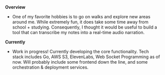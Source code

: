 **Overview**
- One of my favorite hobbies is to go on walks and explore new areas around me. While extremely fun, it does take some time away from school + studying. Consequently, I thought it would be useful to build a tool that can transcribe my notes into a real-time audio narration. 

**Currently**
- Work in progress! Currently developing the core functionality. Tech stack includes Go, AWS S3, ElevenLabs, Web Socket Programming as of now. Will probably include some frontend down the line, and some orchestration & deployment services.

